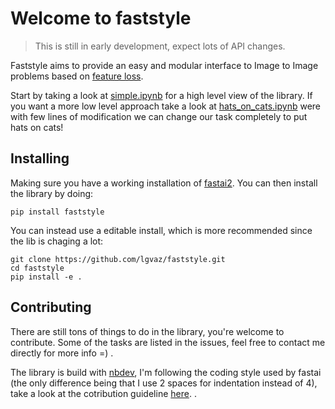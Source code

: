 # Welcome to faststyle
> This is still in early development, expect lots of API changes.  


Faststyle aims to provide an easy and modular interface to Image to Image problems based on [feature loss](https://arxiv.org/abs/1603.08155).

Start by taking a look at [simple.ipynb](https://github.com/lgvaz/faststyle/blob/master/examples/simple.ipynb) for a high level view of the library. If you want a more low level approach take a look at [hats_on_cats.ipynb](https://github.com/lgvaz/faststyle/blob/master/examples/hats_on_cats.ipynb) were with few lines of modification we can change our task completely to put hats on cats!


## Installing
Making sure you have a working installation of [fastai2](https://github.com/fastai/fastai2). You can then install the library by doing:
```
pip install faststyle
```

You can instead use a editable install, which is more recommended since the lib is chaging a lot:
```
git clone https://github.com/lgvaz/faststyle.git
cd faststyle
pip install -e .
```

## Contributing
There are still tons of things to do in the library, you're welcome to contribute. Some of the tasks are listed in the issues, feel free to contact me directly for more info =)  .

The library is build with [nbdev](https://github.com/fastai/nbdev), I'm following the coding style used by fastai (the only difference being that I use 2 spaces for indentation instead of 4), take a look at the cotribution guideline [here](https://github.com/fastai/nbdev/blob/master/CONTRIBUTING.md).
.
